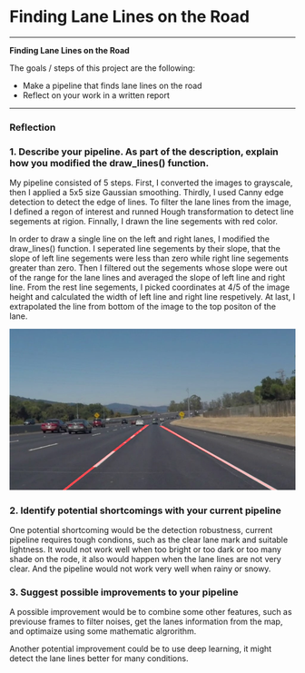 # **Finding Lane Lines on the Road** 

---

**Finding Lane Lines on the Road**

The goals / steps of this project are the following:
* Make a pipeline that finds lane lines on the road
* Reflect on your work in a written report


[//]: # (Image References)

[image1]: ./examples/grayscale.jpg "Grayscale"
[image5]: ./test_images_output/solidWhiteCurve.jpg "LaneLines"

---

### Reflection

### 1. Describe your pipeline. As part of the description, explain how you modified the draw_lines() function.

My pipeline consisted of 5 steps. First, I converted the images to grayscale, then I applied a 5x5 size Gaussian smoothing. Thirdly, I used Canny edge detection to detect the edge of lines. To filter the lane lines from the image, I defined a regon of interest and runned Hough transformation to detect line segements at rigion. Finnally, I drawn the line segements with red color.

In order to draw a single line on the left and right lanes, I modified the draw_lines() function. I seperated line segements by their slope,  that the slope of left line segements were less than zero while right line segements greater than zero. Then I filtered out the segements whose slope were out of the range for the lane lines and averaged the slope of left line and right line. From the rest line segements, I picked coordinates at 4/5 of the image height and calculated the width of left line and right line respetively. At last, I extrapolated the line from bottom of the image to the top positon of the lane.

![alt text][image5]

### 2. Identify potential shortcomings with your current pipeline


One potential shortcoming would be the detection robustness, current pipeline requires tough condions, such as the clear lane mark and suitable lightness. It would not work well when too bright or too dark or too many shade on the rode, it also would happen when the lane lines are not very clear. And the pipeline would not work very well when rainy or snowy.


### 3. Suggest possible improvements to your pipeline

A possible improvement would be to combine some other features, such as previouse frames to filter noises, get the lanes information from the map, and optimaize using some mathematic algrorithm.

Another potential improvement could be to use deep learning, it might detect the lane lines better for many conditions.
